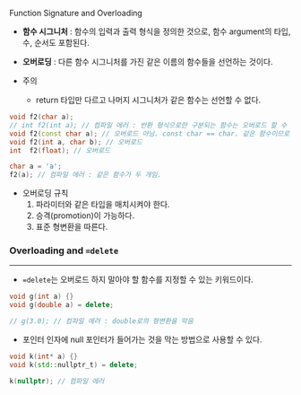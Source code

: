 
 Function Signature and Overloading

- **함수 시그니처** : 함수의 입력과 출력 형식을 정의한 것으로, 함수 argument의 타입, 수, 순서도 포함된다.

- **오버로딩** : 다른 함수 시그니처를 가진 같은 이름의 함수들을 선언하는 것이다.

- 주의
	- return 타입만 다르고 나머지 시그니처가 같은 함수는 선언할 수 없다.
```cpp
void f2(char a);
// int f2(int a); // 컴파일 에러 : 반환 형식으로만 구분되는 함수는 오버로드 할 수 없습니다
void f2(const char a); // 오버로드 아님. const char == char. 같은 함수이므로 둘 중 하나만 사용해야 함.
void f2(int a, char b); // 오버로드
int  f2(float); // 오버로드

char a = 'a';
f2(a); // 컴파일 에러 : 같은 함수가 두 개임.
```

* 오버로딩 규칙
	1. 파라미터와 같은 타입을 매치시켜야 한다.
	2. 승격(promotion)이 가능하다.
	3. 표준 형변환을 따른다.





### Overloading and `=delete`
---

* `=delete`는 오버로드 하지 말아야 할 함수를 지정할 수 있는 키워드이다.
```cpp
void g(int a) {}
void g(double a) = delete;

// g(3.0); // 컴파일 에러 : double로의 형변환을 막음
```

* 포인터 인자에 null 포인터가 들어가는 것을 막는 방법으로 사용할 수 있다.
```cpp
void k(int* a) {}
void k(std::nullptr_t) = delete;

k(nullptr); // 컴파일 에러
```

